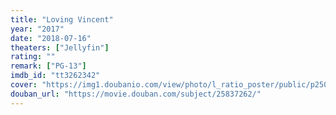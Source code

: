 ```yaml
---
title: "Loving Vincent"
year: "2017"
date: "2018-07-16"
theaters: ["Jellyfin"]
rating: ""
remark: ["PG-13"]
imdb_id: "tt3262342"
cover: "https://img1.doubanio.com/view/photo/l_ratio_poster/public/p2506935748.jpg"
douban_url: "https://movie.douban.com/subject/25837262/"
---
```

